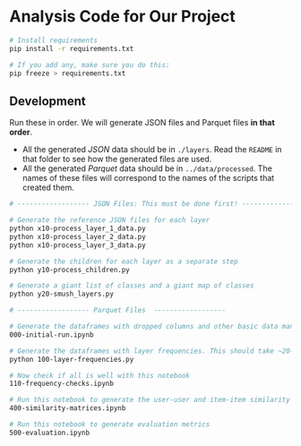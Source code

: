# Analysis Code for Our Project

```bash
# Install requirements
pip install -r requirements.txt

# If you add any, make sure you do this:
pip freeze > requirements.txt
```

## Development

Run these in order. We will generate JSON files and Parquet files **in that order**.

- All the generated _JSON_ data should be in `./layers`. Read the `README` in that folder to see how the generated files are used.
- All the generated _Parquet_ data should be in `../data/processed`. The names of these files will correspond to the names of the scripts that created them.

```bash
# ------------------ JSON Files: This must be done first! ------------------

# Generate the reference JSON files for each layer
python x10-process_layer_1_data.py
python x10-process_layer_2_data.py
python x10-process_layer_3_data.py

# Generate the children for each layer as a separate step
python y10-process_children.py

# Generate a giant list of classes and a giant map of classes
python y20-smush_layers.py

# ------------------ Parquet Files  ------------------

# Generate the dataframes with dropped columns and other basic data manipulations
000-initial-run.ipynb

# Generate the dataframes with layer frequencies. This should take ~20-30 minutes.
python 100-layer-frequencies.py

# Now check if all is well with this notebook
110-frequency-checks.ipynb

# Run this notebook to generate the user-user and item-item similarity matrices
400-similarity-matrices.ipynb

# Run this notebook to generate evaluation metrics
500-evaluation.ipynb
```
